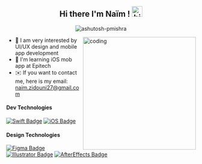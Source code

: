

<h2 align="center">Hi there I'm Naïm ! <img src="https://user-images.githubusercontent.com/1303154/88677602-1635ba80-d120-11ea-84d8-d263ba5fc3c0.gif" width="28px" height="28px" alt="hi"> </h2>

<p align="center"> 
  <img src="https://komarev.com/ghpvc/?username=naimzdn-pmishra&label=Profile%20views&color=0e75b6&style=flat" alt="ashutosh-pmishra" /> 
</p>

<img align="right" alt="coding" width="300" src="https://github-readme-stats.vercel.app/api/top-langs/?username=NaimZdn&theme=dark&hide_border=false&include_all_commits=true&count_private=false&layout=compact">

 - 👀 I am very interested by UI/UX design and mobile app development
 - 🍏 I'm learning iOS mob app at Epitech 
 - ✉️ If you want to contact me, here is my email: naim.zidouni27@gmail.com

#### Dev Technologies

[![Swift Badge](https://img.shields.io/badge/-Swift-f05138?style=flat&labelColor=f05138&logo=swift&logoColor=white)](#) 
[![iOS Badge](https://img.shields.io/badge/-iOS-000000?style=flat&labelColor=000000&logo=apple&logoColor=white)](#) 

#### Design Technologies

[![Figma Badge](https://img.shields.io/badge/-Figma-F24E1E?style=flat&labelColor=F24E1E&logo=figma&logoColor=white)](#) 
[![Illustrator Badge](https://img.shields.io/badge/-Adobe%20Illustrator-FF9A00?style=flat&labelColor=FF9A00&logo=adobe%20illustrator&logoColor=white)](#) 
[![AfterEffects Badge](https://img.shields.io/badge/-Adobe%20AfterEffects-9999FF?style=flat&labelColor=9999FF&logo=adobe%20after%20effects&logoColor=white)](#) 



